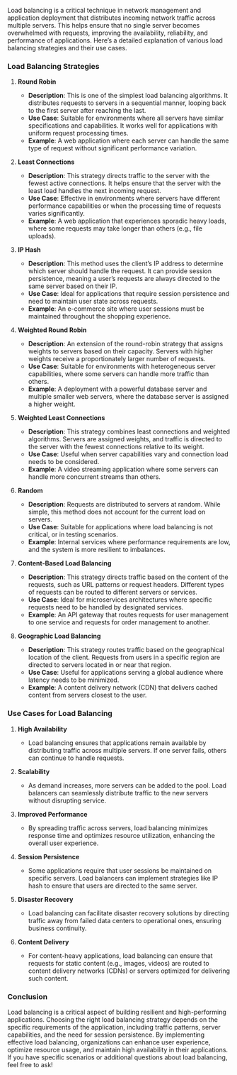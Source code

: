 Load balancing is a critical technique in network management and application deployment that distributes incoming network traffic across multiple servers. This helps ensure that no single server becomes overwhelmed with requests, improving the availability, reliability, and performance of applications. Here’s a detailed explanation of various load balancing strategies and their use cases.

### Load Balancing Strategies

1. **Round Robin**

   - **Description**: This is one of the simplest load balancing algorithms. It distributes requests to servers in a sequential manner, looping back to the first server after reaching the last.
   - **Use Case**: Suitable for environments where all servers have similar specifications and capabilities. It works well for applications with uniform request processing times.
   - **Example**: A web application where each server can handle the same type of request without significant performance variation.

2. **Least Connections**

   - **Description**: This strategy directs traffic to the server with the fewest active connections. It helps ensure that the server with the least load handles the next incoming request.
   - **Use Case**: Effective in environments where servers have different performance capabilities or when the processing time of requests varies significantly.
   - **Example**: A web application that experiences sporadic heavy loads, where some requests may take longer than others (e.g., file uploads).

3. **IP Hash**

   - **Description**: This method uses the client’s IP address to determine which server should handle the request. It can provide session persistence, meaning a user’s requests are always directed to the same server based on their IP.
   - **Use Case**: Ideal for applications that require session persistence and need to maintain user state across requests.
   - **Example**: An e-commerce site where user sessions must be maintained throughout the shopping experience.

4. **Weighted Round Robin**

   - **Description**: An extension of the round-robin strategy that assigns weights to servers based on their capacity. Servers with higher weights receive a proportionately larger number of requests.
   - **Use Case**: Suitable for environments with heterogeneous server capabilities, where some servers can handle more traffic than others.
   - **Example**: A deployment with a powerful database server and multiple smaller web servers, where the database server is assigned a higher weight.

5. **Weighted Least Connections**

   - **Description**: This strategy combines least connections and weighted algorithms. Servers are assigned weights, and traffic is directed to the server with the fewest connections relative to its weight.
   - **Use Case**: Useful when server capabilities vary and connection load needs to be considered.
   - **Example**: A video streaming application where some servers can handle more concurrent streams than others.

6. **Random**

   - **Description**: Requests are distributed to servers at random. While simple, this method does not account for the current load on servers.
   - **Use Case**: Suitable for applications where load balancing is not critical, or in testing scenarios.
   - **Example**: Internal services where performance requirements are low, and the system is more resilient to imbalances.

7. **Content-Based Load Balancing**

   - **Description**: This strategy directs traffic based on the content of the requests, such as URL patterns or request headers. Different types of requests can be routed to different servers or services.
   - **Use Case**: Ideal for microservices architectures where specific requests need to be handled by designated services.
   - **Example**: An API gateway that routes requests for user management to one service and requests for order management to another.

8. **Geographic Load Balancing**
   - **Description**: This strategy routes traffic based on the geographical location of the client. Requests from users in a specific region are directed to servers located in or near that region.
   - **Use Case**: Useful for applications serving a global audience where latency needs to be minimized.
   - **Example**: A content delivery network (CDN) that delivers cached content from servers closest to the user.

### Use Cases for Load Balancing

1. **High Availability**

   - Load balancing ensures that applications remain available by distributing traffic across multiple servers. If one server fails, others can continue to handle requests.

2. **Scalability**

   - As demand increases, more servers can be added to the pool. Load balancers can seamlessly distribute traffic to the new servers without disrupting service.

3. **Improved Performance**

   - By spreading traffic across servers, load balancing minimizes response time and optimizes resource utilization, enhancing the overall user experience.

4. **Session Persistence**

   - Some applications require that user sessions be maintained on specific servers. Load balancers can implement strategies like IP hash to ensure that users are directed to the same server.

5. **Disaster Recovery**

   - Load balancing can facilitate disaster recovery solutions by directing traffic away from failed data centers to operational ones, ensuring business continuity.

6. **Content Delivery**
   - For content-heavy applications, load balancing can ensure that requests for static content (e.g., images, videos) are routed to content delivery networks (CDNs) or servers optimized for delivering such content.

### Conclusion

Load balancing is a critical aspect of building resilient and high-performing applications. Choosing the right load balancing strategy depends on the specific requirements of the application, including traffic patterns, server capabilities, and the need for session persistence. By implementing effective load balancing, organizations can enhance user experience, optimize resource usage, and maintain high availability in their applications. If you have specific scenarios or additional questions about load balancing, feel free to ask!
